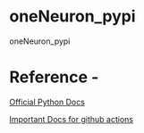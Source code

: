 # oneNeuron_pypi
oneNeuron_pypi

# Reference -
[Official Python Docs](https://packaging.python.org/tutorials/packaging-projects/)

[Important Docs for github actions](https://docs.github.com/en/actions/automating-builds-and-tests/building-and-testing-python#publishing-to-package-registries)